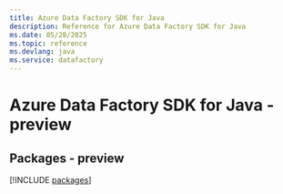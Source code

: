 ```yaml
---
title: Azure Data Factory SDK for Java
description: Reference for Azure Data Factory SDK for Java
ms.date: 05/28/2025
ms.topic: reference
ms.devlang: java
ms.service: datafactory
---
```

# Azure Data Factory SDK for Java - preview
## Packages - preview
[!INCLUDE [packages](data-factory-index.md)]